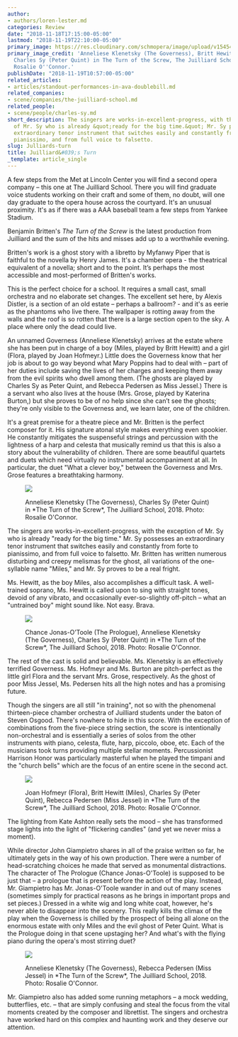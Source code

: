 ```yaml
---
author:
- authors/loren-lester.md
categories: Review
date: "2018-11-18T17:15:00-05:00"
lastmod: "2018-11-19T22:10:00-05:00"
primary_image: https://res.cloudinary.com/schmopera/image/upload/v1545409169/media/webhook-uploads/1542642885497/sq181112_juilliard_1160.jpg.jpg
primary_image_credit: 'Anneliese Klenetsky (The Governess), Britt Hewitt (Miles),
  Charles Sy (Peter Quint) in The Turn of the Screw, The Juilliard School, 2018. Photo:
  Rosalie O''Connor.'
publishDate: "2018-11-19T10:57:00-05:00"
related_articles:
- articles/standout-performances-in-ava-doublebill.md
related_companies:
- scene/companies/the-juilliard-school.md
related_people:
- scene/people/charles-sy.md
short_description: The singers are works-in-excellent-progress, with the exception
  of Mr. Sy who is already &quot;ready for the big time.&quot; Mr. Sy possesses an
  extraordinary tenor instrument that switches easily and constantly from forte to
  pianissimo, and from full voice to falsetto.
slug: Julliards-turn
title: Juilliard&#039;s Turn
_template: article_single
---
```


A few steps from the Met at Lincoln Center you will find a second opera company – this one at The Juilliard School. There you will find graduate voice students working on their craft and some of them, no doubt, will one day graduate to the opera house across the courtyard. It's an unusual proximity. It's as if there was a AAA baseball team a few steps from Yankee Stadium. 

Benjamin Britten's *The Turn of the Screw* is the latest production from Juilliard and the sum of the hits and misses add up to a worthwhile evening.

Britten's work is a ghost story with a libretto by Myfanwy Piper that is faithful to the novella by Henry James. It's a chamber opera - the theatrical equivalent of a novella; short and to the point. It’s perhaps the most accessible and most-performed of Britten's works.

This is the perfect choice for a school. It requires a small cast, small orchestra and no elaborate set changes. The excellent set here, by Alexis Distler, is a section of an old estate – perhaps a ballroom? - and it's as eerie as the phantoms who live there. The wallpaper is rotting away from the walls and the roof is so rotten that there is a large section open to the sky. A place where only the dead could live. 

An unnamed Governess (Anneliese Klenetsky) arrives at the estate where she has been put in charge of a boy (Miles, played by Britt Hewitt) and a girl (Flora, played by Joan Hofmeyr.) Little does the Governess know that her job is about to go way beyond what Mary Poppins had to deal with – part of her duties include saving the lives of her charges and keeping them away from the evil spirits who dwell among them. (The ghosts are played by Charles Sy as Peter Quint, and Rebecca Pedersen as Miss Jessel.) There is a servant who also lives at the house (Mrs. Grose, played by Katerina Burton,) but she proves to be of no help since she can’t see the ghosts; they're only visible to the Governess and, we learn later, one of the children.

It's a great premise for a theatre piece and Mr. Britten is the perfect composer for it.  His signature atonal style makes everything even spookier.  He constantly mitigates the suspenseful strings and percussion with the lightness of a harp and celesta that musically remind us that this is also a story about the vulnerability of children. There are some beautiful quartets and duets which need virtually no instrumental accompaniment at all. In particular, the duet "What a clever boy," between the Governess and Mrs. Grose features a breathtaking harmony.

<figure data-type="image">

![](https://res.cloudinary.com/schmopera/image/upload/v1545409169/media/webhook-uploads/1542642897191/181112_juilliard_0612.jpg.jpg)

<figcaption>Anneliese Klenetsky (The Governess), Charles Sy (Peter Quint) in *The Turn of the Screw*, The Juilliard School, 2018. Photo: Rosalie O'Connor.</figcaption>
</figure>

The singers are works-in-excellent-progress, with the exception of Mr. Sy who is already "ready for the big time." Mr. Sy possesses an extraordinary tenor instrument that switches easily and constantly from forte to pianissimo, and from full voice to falsetto. Mr. Britten has written numerous disturbing and creepy melismas for the ghost, all variations of the one-syllable name "Miles," and Mr. Sy proves to be a real fright.

Ms. Hewitt, as the boy Miles, also accomplishes a difficult task. A well-trained soprano, Ms. Hewitt is called upon to sing with straight tones, devoid of any vibrato, and occasionally ever-so-slightly off-pitch – what an "untrained boy" might sound like. Not easy. Brava.

<figure data-type="image">

![](https://res.cloudinary.com/schmopera/image/upload/v1545409169/media/webhook-uploads/1542642927223/181112_juilliard_1169.jpg.jpg)

<figcaption>Chance Jonas-O’Toole (The Prologue), Anneliese Klenetsky (The Governess), Charles Sy (Peter Quint) in *The Turn of the Screw*, The Juilliard School, 2018. Photo: Rosalie O'Connor.</figcaption>
</figure>

The rest of the cast is solid and believable. Ms. Klenetsky is an effectively terrified Governess. Ms. Hofmeyr and Ms. Burton are pitch-perfect as the little girl Flora and the servant Mrs. Grose, respectively. As the ghost of poor Miss Jessel, Ms. Pedersen hits all the high notes and has a promising future.

Though the singers are all still "in training", not so with the phenomenal thirteen-piece chamber orchestra of Juilliard students under the baton of Steven Osgood. There's nowhere to hide in this score. With the exception of combinations from the five-piece string section, the score is intentionally non-orchestral and is essentially a series of solos from the other instruments with piano, celesta, flute, harp, piccolo, oboe, etc. Each of the musicians took turns providing multiple stellar moments. Percussionist Harrison Honor was particularly masterful when he played the timpani and the "church bells" which are the focus of an entire scene in the second act.

<figure data-type="image">

![](https://res.cloudinary.com/schmopera/image/upload/v1545409169/media/webhook-uploads/1542642905930/181112_juilliard_0747.jpg.jpg)

<figcaption>Joan Hofmeyr (Flora), Britt Hewitt (Miles), Charles Sy (Peter Quint), Rebecca Pedersen (Miss Jessel) in *The Turn of the Screw*, The Juilliard School, 2018. Photo: Rosalie O'Connor.</figcaption>
</figure>

The lighting from Kate Ashton really sets the mood – she has transformed stage lights into the light of "flickering candles" (and yet we never miss a moment).

While director John Giampietro shares in all of the praise written so far, he ultimately gets in the way of his own production. There were a number of head-scratching choices he made that served as monumental distractions. The character of The Prologue (Chance Jonas-O'Toole) is supposed to be just that – a prologue that is present before the action of the play. Instead, Mr. Giampietro has Mr. Jonas-O'Toole wander in and out of many scenes (sometimes simply for practical reasons as he brings in important props and set pieces.) Dressed in a white wig and long white coat, however, he's never able to disappear into the scenery. This really kills the climax of the play when the Governess is chilled by the prospect of being all alone on the enormous estate with only Miles and the evil ghost of Peter Quint. What is the Prologue doing in that scene upstaging her? And what's with the flying piano during the opera's most stirring duet?

<figure data-type="image">

![](https://res.cloudinary.com/schmopera/image/upload/v1545409169/media/webhook-uploads/1542642914065/181112_juilliard_0896.jpg.jpg)

<figcaption>Anneliese Klenetsky (The Governess), Rebecca Pedersen (Miss Jessel) in *The Turn of the Screw*, The Juilliard School, 2018. Photo: Rosalie O'Connor.</figcaption>
</figure>

Mr. Giampietro also has added some running metaphors – a mock wedding, butterflies, etc. – that are simply confusing and steal the focus from the vital moments created by the composer and librettist. The singers and orchestra have worked hard on this complex and haunting work and they deserve our attention.
